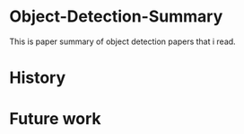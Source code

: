 # Object-Detection-Summary
This is paper summary of object detection papers that i read.


# History

# Future work
